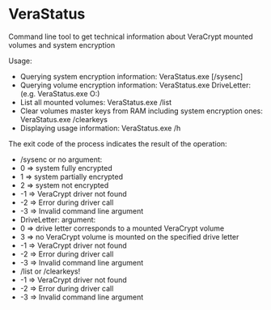 # VeraStatus
Command line tool to get technical information about VeraCrypt mounted volumes and system encryption 

Usage:
- Querying system encryption information: VeraStatus.exe [/sysenc]
- Querying volume encryption information: VeraStatus.exe DriveLetter: (e.g. VeraStatus.exe O:)
- List all mounted volumes: VeraStatus.exe /list
- Clear volumes master keys from RAM including system encryption ones: VeraStatus.exe /clearkeys
- Displaying usage information: VeraStatus.exe /h

The exit code of the process indicates the result of the operation:
- /sysenc or no argument:
 - 0 => system fully encrypted
 - 1 => system partially encrypted
 - 2 => system not encrypted
 - -1 => VeraCrypt driver not found
 - -2 => Error during driver call
 - -3 => Invalid command line argument
- DriveLetter: argument:
 - 0 => drive letter corresponds to a mounted VeraCrypt volume
 - 3 => no VeraCrypt volume is mounted on the specified drive letter
 - -1 => VeraCrypt driver not found
 - -2 => Error during driver call
 - -3 => Invalid command line argument
- /list or /clearkeys!
 - -1 => VeraCrypt driver not found
 - -2 => Error during driver call
 - -3 => Invalid command line argument
